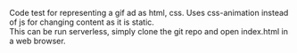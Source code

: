Code test for representing a gif ad as html, css. Uses css-animation instead of js for changing content as it is static.  
This can be run serverless, simply clone the git repo and open index.html in a web browser.

